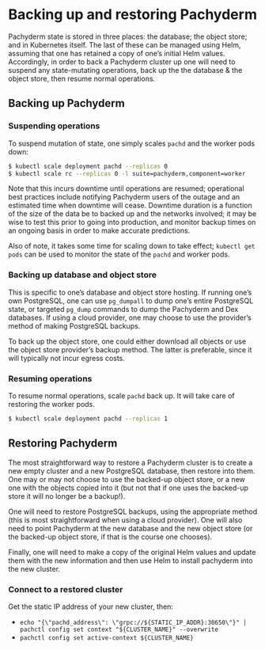 # Backing up and restoring Pachyderm

Pachyderm state is stored in three places: the database; the object
store; and in Kubernetes itself.  The last of these can be managed
using Helm, assuming that one has retained a copy of one’s initial
Helm values.  Accordingly, in order to back a Pachyderm cluster up
one will need to suspend any state-mutating operations, back up the
the database & the object store, then resume normal operations.

## Backing up Pachyderm

### Suspending operations

To suspend mutation of state, one simply scales `pachd` and the worker
pods down:

```sh
$ kubectl scale deployment pachd --replicas 0
$ kubectl scale rc --replicas 0 -l suite=pachyderm,component=worker
```

Note that this incurs downtime until operations are resumed;
operational best practices include notifying Pachyderm users of the
outage and an estimated time when downtime will cease.  Downtime
duration is a function of the size of the data be to backed up and the
networks involved; it may be wise to test this prior to going into
production, and monitor backup times on an ongoing basis in order to
make accurate predictions.

Also of note, it takes some time for scaling down to take effect;
`kubectl get pods` can be used to monitor the state of the `pachd` and
worker pods.

### Backing up database and object store

This is specific to one’s database and object store hosting.  If
running one’s own PostgreSQL, one can use `pg_dumpall` to dump one’s
entire PostgreSQL state, or targeted `pg_dump` commands to dump the
Pachyderm and Dex databases.  If using a cloud provider, one may
choose to use the provider’s method of making PostgreSQL backups.

To back up the object store, one could either download all objects or
use the object store provider’s backup method.  The latter is
preferable, since it will typically not incur egress costs.

### Resuming operations

To resume normal operations, scale `pachd` back up.  It will take care
of restoring the worker pods.

```sh
$ kubectl scale deployment pachd --replicas 1
```

## Restoring Pachyderm

The most straightforward way to restore a Pachyderm cluster is to
create a new empty cluster and a new PostgreSQL database, then restore
into them.  One may or may not choose to use the backed-up object
store, or a new one with the objects copied into it (but not that if
one uses the backed-up store it will no longer be a backup!).

One will need to restore PostgreSQL backups, using the appropriate
method (this is most straightforward when using a cloud provider).
One will also need to point Pachyderm at the new database and the
new object store (or the backed-up object store, if that is the course
one chooses).

Finally, one will need to make a copy of the original Helm values and
update them with the new information and then use Helm to install
pachyderm into the new cluster.

### Connect to a restored cluster

Get the static IP address of your new cluster, then:

  - `echo "{\"pachd_address\": \"grpc://${STATIC_IP_ADDR}:30650\"}" | pachctl config set context "${CLUSTER_NAME}" --overwrite`
  - `pachctl config set active-context ${CLUSTER_NAME}`
